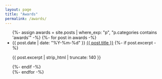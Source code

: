 ```yaml
---
layout: page
title: "Awards"
permalink: /awards/
---
```


<ul class="post-list">
  {%- assign awards = site.posts | where_exp: "p", "p.categories contains 'awards'" -%}
  {%- for post in awards -%}
    <li>
      <span class="post-meta">{{ post.date | date: "%Y-%m-%d" }}</span>
      <a class="post-link" href="{{ post.url | relative_url }}">{{ post.title }}</a>
      {%- if post.excerpt -%}
        <p>{{ post.excerpt | strip_html | truncate: 140 }}</p>
      {%- endif -%}
    </li>
  {%- endfor -%}
</ul>
